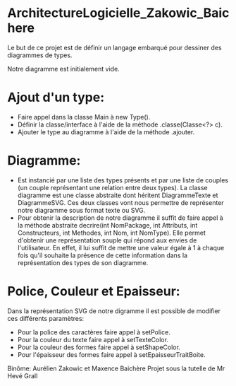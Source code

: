 # ArchitectureLogicielle_Zakowic_Baichere

Le but de ce projet est de définir un langage embarqué pour dessiner des diagrammes de types.

Notre diagramme est initialement vide.

# Ajout d'un type:
- Faire appel dans la classe Main à new Type().
- Définir la classe/interface à l'aide de la méthode .classe(Classe<?> c).
- Ajouter le type au diagramme à l'aide de la méthode .ajouter.

# Diagramme:
- Est instancié par une liste des types présents et par une liste de couples (un couple représentant une relation entre deux types).
 La classe diagramme est une classe abstraite dont héritent DiagrammeTexte et DiagrammeSVG. Ces deux classes vont nous permettre de     représenter notre diagramme sous format texte ou SVG.
- Pour obtenir la description de notre diagramme il suffit de faire appel à la méthode abstraite decrire(int NomPackage, int Attributs, int Constructeurs, int Methodes, int Nom, int NomType).
 Elle permet d'obtenir une représentation souple qui répond aux envies de l'utilisateur. En effet, il lui suffit de mettre une valeur égale à 1 à chaque fois qu'il souhaite la présence de cette information dans la représentation des types de son diagramme.
 
# Police, Couleur et Epaisseur:
  Dans la représentation SVG de notre digramme il est possible de modifier ces différents paramètres:
  - Pour la police des caractères faire appel à setPolice.
  - Pour la couleur du texte faire appel à setTexteColor.
  - Pour la couleur des formes faire appel à setShapeColor.
  - Pour l'épaisseur des formes faire appel à setEpaisseurTraitBoite.

Binôme: Aurélien Zakowic et Maxence Baichère
Projet sous la tutelle de Mr Hevé Grall
